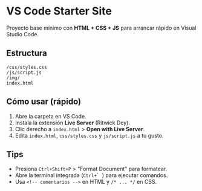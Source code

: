 # VS Code Starter Site

Proyecto base mínimo con **HTML + CSS + JS** para arrancar rápido en Visual Studio Code.

## Estructura
```
/css/styles.css
/js/script.js
/img/
index.html
```

## Cómo usar (rápido)
1. Abre la carpeta en VS Code.
2. Instala la extensión **Live Server** (Ritwick Dey).
3. Clic derecho a `index.html` > **Open with Live Server**.
4. Edita `index.html`, `css/styles.css` y `js/script.js` a tu gusto.

## Tips
- Presiona `Ctrl+Shift+P` > "Format Document" para formatear.
- Abre la terminal integrada (``Ctrl+` ``) para ejecutar comandos.
- Usa `<!-- comentarios -->` en HTML y `/* ... */` en CSS.
